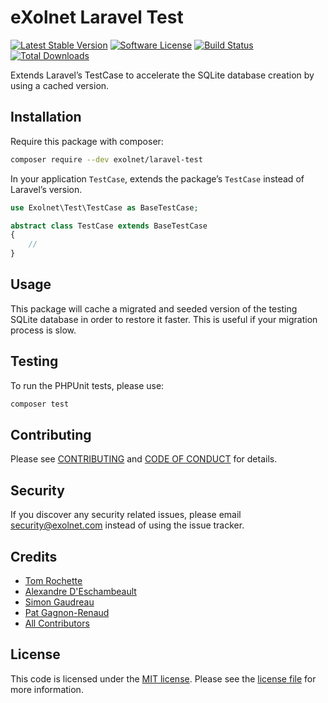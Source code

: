 # eXolnet Laravel Test

[![Latest Stable Version](https://poser.pugx.org/eXolnet/laravel-test/v/stable?format=flat-square)](https://packagist.org/packages/eXolnet/laravel-test)
[![Software License](https://img.shields.io/badge/license-MIT-brightgreen.svg?style=flat-square)](LICENSE.md)
[![Build Status](https://img.shields.io/github/workflow/status/eXolnet/laravel-test/tests?label=tests&style=flat-square)](https://github.com/eXolnet/laravel-test/actions?query=workflow%3Atests)
[![Total Downloads](https://img.shields.io/packagist/dt/eXolnet/laravel-test.svg?style=flat-square)](https://packagist.org/packages/eXolnet/laravel-test)

Extends Laravel’s TestCase to accelerate the SQLite database creation by using a cached version.

## Installation

Require this package with composer:

```bash
composer require --dev exolnet/laravel-test
```

In your application `TestCase`, extends the package’s `TestCase` instead of Laravel’s version.

```php
use Exolnet\Test\TestCase as BaseTestCase;

abstract class TestCase extends BaseTestCase
{
    //
}
```

## Usage

This package will cache a migrated and seeded version of the testing SQLite database in order
to restore it faster. This is useful if your migration process is slow.

## Testing

To run the PHPUnit tests, please use:

```bash
composer test
```

## Contributing

Please see [CONTRIBUTING](CONTRIBUTING.md) and [CODE OF CONDUCT](CODE_OF_CONDUCT.md) for details.

## Security

If you discover any security related issues, please email security@exolnet.com instead of using the issue tracker.

## Credits

- [Tom Rochette](https://github.com/tomzx)
- [Alexandre D'Eschambeault](https://github.com/xel1045)
- [Simon Gaudreau](https://github.com/Gandhi11)
- [Pat Gagnon-Renaud](https://github.com/pgrenaud)
- [All Contributors](../../contributors)

## License

This code is licensed under the [MIT license](http://choosealicense.com/licenses/mit/). 
Please see the [license file](LICENSE) for more information.
